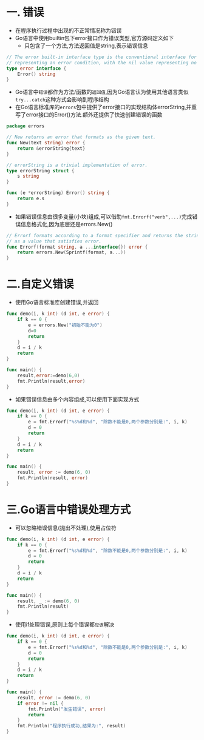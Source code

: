 # 一. 错误

* 在程序执行过程中出现的不正常情况称为错误
* Go语言中使用builtin包下error接口作为错误类型,官方源码定义如下
  * 只包含了一个方法,方法返回值是string,表示错误信息

```go
// The error built-in interface type is the conventional interface for
// representing an error condition, with the nil value representing no error.
type error interface {
	Error() string
}
```

* Go语言中`错误`都作为方法/函数的`返回值`,因为Go语言认为使用其他语言类似`try...catch`这种方式会影响到程序结构
* 在Go语言标准库的`errors`包中提供了error接口的实现结构体errorString,并重写了error接口的Error()方法.额外还提供了快速创建错误的函数

```go
package errors

// New returns an error that formats as the given text.
func New(text string) error {
	return &errorString{text}
}

// errorString is a trivial implementation of error.
type errorString struct {
	s string
}

func (e *errorString) Error() string {
	return e.s
}

```

* 如果错误信息由很多变量(小块)组成,可以借助`fmt.Errorf("verb",...)`完成错误信息格式化,因为底层还是errors.New()

```go
// Errorf formats according to a format specifier and returns the string
// as a value that satisfies error.
func Errorf(format string, a ...interface{}) error {
	return errors.New(Sprintf(format, a...))
}
```

# 二.自定义错误

* 使用Go语言标准库创建错误,并返回

```go
func demo(i, k int) (d int, e error) {
	if k == 0 {
		e = errors.New("初始不能为0")
		d=0
		return
	}
	d = i / k
	return
}

func main() {
	result,error:=demo(6,0)
	fmt.Println(result,error)
}
```

* 如果错误信息由多个内容组成,可以使用下面实现方式

```go
func demo(i, k int) (d int, e error) {
	if k == 0 {
		e = fmt.Errorf("%s%d和%d", "除数不能是0,两个参数分别是:", i, k)
		d = 0
		return
	}
	d = i / k
	return
}

func main() {
	result, error := demo(6, 0)
	fmt.Println(result, error)
}
```

# 三.Go语言中错误处理方式

* 可以忽略错误信息(抛出不处理),使用占位符

```go
func demo(i, k int) (d int, e error) {
	if k == 0 {
		e = fmt.Errorf("%s%d和%d", "除数不能是0,两个参数分别是:", i, k)
		d = 0
		return
	}
	d = i / k
	return
}

func main() {
	result, _ := demo(6, 0)
	fmt.Println(result)
}
```

* 使用if处理错误,原则上每个错误都`应该`解决

```go
func demo(i, k int) (d int, e error) {
	if k == 0 {
		e = fmt.Errorf("%s%d和%d", "除数不能是0,两个参数分别是:", i, k)
		d = 0
		return
	}
	d = i / k
	return
}

func main() {
	result, error := demo(6, 0)
	if error != nil {
		fmt.Println("发生错误", error)
		return
	}
	fmt.Println("程序执行成功,结果为:", result)
}
```